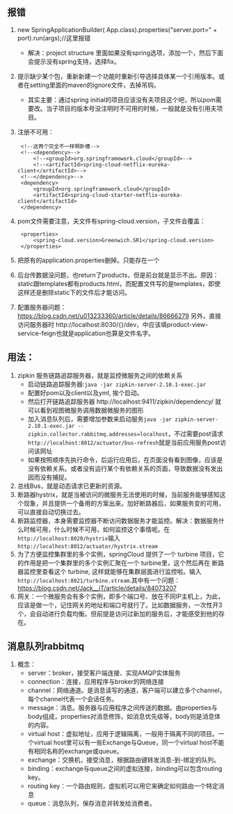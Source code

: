 ## 报错
1. new SpringApplicationBuilder( App.class).properties("server.port=" + port).run(args);//这里报错
   - 解决：project structure 里面如果没有spring选项，添加一个，然后下面会提示没有spring支持，选择fix。
2. 提示缺少某个包，重新新建一个功能时重新引导选择具体某一个引用版本。或者在setting里面的maven的ignore文件，去掉吊钩。
   - 其实主要：通过spring initial的项目应该没有夫项目这个吧，所以pom需要改。当子项目的版本号没注明时不可用的时候，一般就是没有引用夫项目。
 3. 注册不可用：
 
         <!--这两个完全不一样啊卧槽-->
         <!--<dependency>-->
             <!--<groupId>org.springframework.cloud</groupId>-->
             <!--<artifactId>spring-cloud-netflix-eureka-client</artifactId>-->
         <!--</dependency>-->
         <dependency>
             <groupId>org.springframework.cloud</groupId>
             <artifactId>spring-cloud-starter-netflix-eureka-client</artifactId>
         </dependency>
4. pom文件需要注意，夫文件有spring-cloud.version，子文件会覆盖：

        <properties>
            <spring-cloud.version>Greenwich.SR1</spring-cloud.version>
        </properties>
5. 把原有的application.properties删掉。只能存在一个
6. 后台传数据没问题，也return了products，但是前台就是显示不出。原因：static跟templates都有products.html，而配置文件写的是templates，即使这样还是删除static下的文件后才能访问。
7. 配置服务器问题：https://blog.csdn.net/u013233360/article/details/86666279 另外，直接访问服务器时 http://localhost:8030/{}/dev，中应该填product-view-service-feign也就是application也算是文件名字。

## 用法：
1. zipkin 服务链路追踪服务器，就是监控微服务之间的依赖关系
   - 启动链路追踪服务器:`java -jar zipkin-server-2.10.1-exec.jar`
   - 配置好pom以及client以及yml, 挨个启动。
   - 然后打开链路追踪服务器 http://localhost:9411/zipkin/dependency/  就可以看到视图微服务调用数据微服务的图形
   - 加入消息队列后，需要增加参数来启动服务`java -jar zipkin-server-2.10.1-exec.jar --zipkin.collector.rabbitmq.addresses=localhost`，不过需要post请求`http://localhost:8012/actuator/bus-refresh`就是当前应用服务post访问该网址
   - 如果按照顺序先执行命令，后运行应用后，在页面没有看到图像，应该是没有依赖关系。或者没有运行某个有依赖关系的页面，导致数据没有发出因而没有捕捉。
2. 总线Bus，就是动态请求已更新的资源。
3. 断路器hystrix，就是当被访问的微服务无法使用的时候，当前服务能够感知这个现象，并且提供一个备用的方案出来。加好断路器后，如果服务变的可用，可以直接自动切换过去。
4. 断路监控器，本身需要监控器不断访问数据服务才能监控。解决：数据服务什么时候可用，什么时候不可用，如何监控这个事情呢。在`http://localhost:8020/hystrix`输入`http://localhost:8012/actuator/hystrix.stream`
5. 为了方便监控集群里的多个实例，springCloud 提供了一个 turbine 项目，它的作用是把一个集群里的多个实例汇聚在一个 turbine里，这个然后再在 断路器监控里查看这个 turbine, 这样就能够在集群层面进行监控啦。输入`http://localhost:8021/turbine.stream`.其中有一个问题：https://blog.csdn.net/Jack__iT/article/details/84073207
6. 网关：一个微服务会有多个实例，即多个端口号、放在不同IP主机上，为此，应该是做一个，记住网关的地址和端口号就行了。比如数据服务，一次性开3个，会自动进行负载均衡。但前提是访问过新加的服务后，才能感受到他的存在。


## 消息队列rabbitmq
1. 概念：
   - server：broker，接受客户端连接、实现AMQP实体服务
   - connection：连接，应用程序与broker的网络连接
   - channel：网络通道。是消息读写的通道，客户端可以建立多个channel，每个channel代表一个会话任务。
   - message：消息。服务器与应用程序之间传送的数据。由properties与body组成，properties对消息修饰，如消息优先级等，body则是消息体的内容。
   - virtual host：虚拟地址，应用于逻辑隔离，一般用于隔离不同的项目。一个virtual host里可以有一些Exchange与Queue，同一个virtual host不能有相同名称的exchange或queue。
   - exchange：交换机，接受消息，根据路由键转发消息-到-绑定的队列。
   - binding：exchange与queue之间的虚拟连接，binding可以包含routing key。
   - routing key：一个路由规则，虚拟机可以用它来确定如何路由一个特定消息
   - queue：消息队列，保存消息并转发给消费者。
